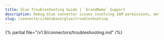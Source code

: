 ```yaml
---
title: Glue Troubleshooting Guide | `brandName` Support
description: Debug Glue connector issues involving IAM permissions, metadata fetch errors, or schema loading failures.
slug: /connectors/database/glue/troubleshooting
---
```


{% partial file="/v1.9/connectors/troubleshooting.md" /%}
